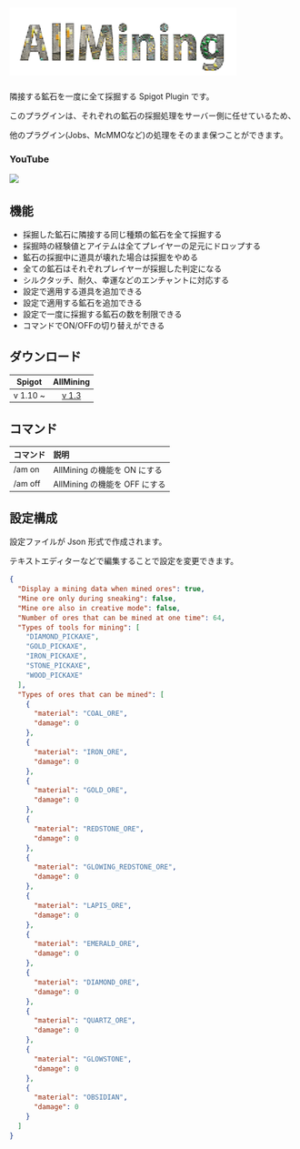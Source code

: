 # ![AllMining](./assets/AllMining.png)

隣接する鉱石を一度に全て採掘する Spigot Plugin です。

このプラグインは、それぞれの鉱石の採掘処理をサーバー側に任せているため、

他のプラグイン(Jobs、McMMOなど)の処理をそのまま保つことができます。

### YouTube

[![](http://img.youtube.com/vi/TZzIPO7CANE/0.jpg)](http://www.youtube.com/watch?v=TZzIPO7CANE)

## 機能

- 採掘した鉱石に隣接する同じ種類の鉱石を全て採掘する
- 採掘時の経験値とアイテムは全てプレイヤーの足元にドロップする
- 鉱石の採掘中に道具が壊れた場合は採掘をやめる
- 全ての鉱石はそれぞれプレイヤーが採掘した判定になる
- シルクタッチ、耐久、幸運などのエンチャントに対応する
- 設定で適用する道具を追加できる
- 設定で適用する鉱石を追加できる
- 設定で一度に採掘する鉱石の数を制限できる
- コマンドでON/OFFの切り替えができる

## ダウンロード

| Spigot | AllMining |
| :----: | :-------: |
| v 1.10 ~ | [v 1.3](https://github.com/MasahiroSaito/AllMining/releases/tag/1.3) |

## コマンド

| コマンド | 説明                          |
| :------- | :---------------------------- |
| /am on   | AllMining の機能を ON にする  |
| /am off  | AllMining の機能を OFF にする |

## 設定構成

設定ファイルが Json 形式で作成されます。

テキストエディターなどで編集することで設定を変更できます。

```json
{
  "Display a mining data when mined ores": true,
  "Mine ore only during sneaking": false,
  "Mine ore also in creative mode": false,
  "Number of ores that can be mined at one time": 64,
  "Types of tools for mining": [
    "DIAMOND_PICKAXE",
    "GOLD_PICKAXE",
    "IRON_PICKAXE",
    "STONE_PICKAXE",
    "WOOD_PICKAXE"
  ],
  "Types of ores that can be mined": [
    {
      "material": "COAL_ORE",
      "damage": 0
    },
    {
      "material": "IRON_ORE",
      "damage": 0
    },
    {
      "material": "GOLD_ORE",
      "damage": 0
    },
    {
      "material": "REDSTONE_ORE",
      "damage": 0
    },
    {
      "material": "GLOWING_REDSTONE_ORE",
      "damage": 0
    },
    {
      "material": "LAPIS_ORE",
      "damage": 0
    },
    {
      "material": "EMERALD_ORE",
      "damage": 0
    },
    {
      "material": "DIAMOND_ORE",
      "damage": 0
    },
    {
      "material": "QUARTZ_ORE",
      "damage": 0
    },
    {
      "material": "GLOWSTONE",
      "damage": 0
    },
    {
      "material": "OBSIDIAN",
      "damage": 0
    }
  ]
}
```
